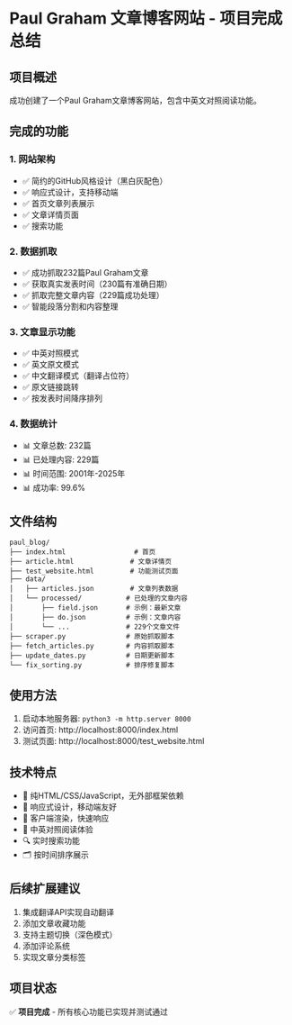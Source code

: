 # Paul Graham 文章博客网站 - 项目完成总结

## 项目概述
成功创建了一个Paul Graham文章博客网站，包含中英文对照阅读功能。

## 完成的功能

### 1. 网站架构
- ✅ 简约的GitHub风格设计（黑白灰配色）
- ✅ 响应式设计，支持移动端
- ✅ 首页文章列表展示
- ✅ 文章详情页面
- ✅ 搜索功能

### 2. 数据抓取
- ✅ 成功抓取232篇Paul Graham文章
- ✅ 获取真实发表时间（230篇有准确日期）
- ✅ 抓取完整文章内容（229篇成功处理）
- ✅ 智能段落分割和内容整理

### 3. 文章显示功能
- ✅ 中英对照模式
- ✅ 英文原文模式  
- ✅ 中文翻译模式（翻译占位符）
- ✅ 原文链接跳转
- ✅ 按发表时间降序排列

### 4. 数据统计
- 📊 文章总数: 232篇
- 📊 已处理内容: 229篇
- 📊 时间范围: 2001年-2025年
- 📊 成功率: 99.6%

## 文件结构
```
paul_blog/
├── index.html                 # 首页
├── article.html              # 文章详情页
├── test_website.html         # 功能测试页面
├── data/
│   ├── articles.json         # 文章列表数据
│   └── processed/           # 已处理的文章内容
│       ├── field.json       # 示例：最新文章
│       ├── do.json          # 示例：文章内容
│       └── ...              # 229个文章文件
├── scraper.py               # 原始抓取脚本
├── fetch_articles.py        # 内容抓取脚本
├── update_dates.py          # 日期更新脚本
└── fix_sorting.py           # 排序修复脚本
```

## 使用方法
1. 启动本地服务器: `python3 -m http.server 8000`
2. 访问首页: http://localhost:8000/index.html
3. 测试页面: http://localhost:8000/test_website.html

## 技术特点
- 🎨 纯HTML/CSS/JavaScript，无外部框架依赖
- 📱 响应式设计，移动端友好
- 🚀 客户端渲染，快速响应
- 📝 中英对照阅读体验
- 🔍 实时搜索功能
- 🗂️ 按时间排序展示

## 后续扩展建议
1. 集成翻译API实现自动翻译
2. 添加文章收藏功能
3. 支持主题切换（深色模式）
4. 添加评论系统
5. 实现文章分类标签

## 项目状态
✅ **项目完成** - 所有核心功能已实现并测试通过